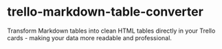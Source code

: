 # trello-markdown-table-converter
Transform Markdown tables into clean HTML tables directly in your Trello cards - making your data more readable and professional.
